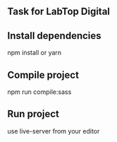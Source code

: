## Task for LabTop Digital

## Install dependencies

npm install or yarn

## Compile project

npm run compile:sass

## Run project

use live-server from your editor

